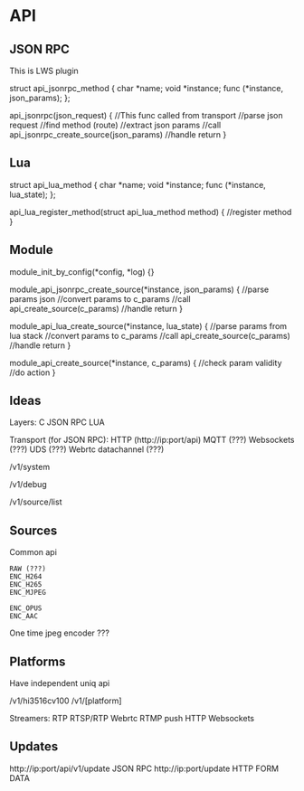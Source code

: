 # API

## JSON RPC

This is LWS plugin

struct api_jsonrpc_method {
	char *name;
	void *instance;
	func (*instance, json_params);
};

api_jsonrpc(json_request) { //This func called from transport
	//parse json request
	//find method (route)
	//extract json params
	//call api_jsonrpc_create_source(json_params)
	//handle return
}

## Lua

struct api_lua_method {
	char *name;
	void *instance;
	func (*instance, lua_state);
};

api_lua_register_method(struct api_lua_method method) {
	//register method
}

## Module

module_init_by_config(*config, *log) {}


module_api_jsonrpc_create_source(*instance, json_params) {
        //parse params json
        //convert params to c_params
        //call api_create_source(c_params)
        //handle return
}

module_api_lua_create_source(*instance, lua_state) {
        //parse params from lua stack
        //convert params to c_params
        //call api_create_source(c_params)
        //handle return
}

module_api_create_source(*instance, c_params) {
	//check param validity
	//do action	
}


## Ideas

Layers:
	C
		JSON RPC
		LUA

Transport (for JSON RPC):
	HTTP (http://ip:port/api)
	MQTT (???)
	Websockets (???)
	UDS (???)
	Webrtc datachannel (???)		



/v1/system

/v1/debug

/v1/source/list

## Sources

Common api

	RAW (???)
	ENC_H264
	ENC_H265
	ENC_MJPEG

	ENC_OPUS
	ENC_AAC

One time jpeg encoder ???

## Platforms

Have independent uniq api

/v1/hi3516cv100
/v1/[platform]


Streamers:
	RTP
	RTSP/RTP
	Webrtc
	RTMP push
	HTTP
	Websockets

## Updates

http://ip:port/api/v1/update JSON RPC
http://ip:port/update HTTP FORM DATA
